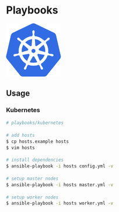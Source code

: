 # Playbooks
<img src="https://raw.githubusercontent.com/kubernetes/kubernetes/master/logo/logo.png" width="150px">

## Usage

### Kubernetes
```sh
# playbooks/kubernetes

# add hosts
$ cp hosts.example hosts
$ vim hosts

# install dependencies
$ ansible-playbook -i hosts config.yml -v

# setup master nodes
$ ansible-playbook -i hosts master.yml -v

# setup worker nodes
$ ansible-playbook -i hosts worker.yml -v
```
